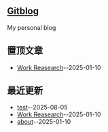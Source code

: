 ## [Gitblog](https://goabout2.github.io/gitblog/)
My personal blog

## 置顶文章
- [Work Reasearch](https://github.com/goabout2/gitblog/issues/7)--2025-01-10
## 最近更新
- [test](https://github.com/goabout2/gitblog/issues/8)--2025-08-05
- [Work Reasearch](https://github.com/goabout2/gitblog/issues/7)--2025-01-10
- [about](https://github.com/goabout2/gitblog/issues/6)--2025-01-10
